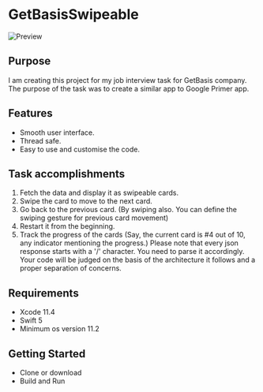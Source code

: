 # GetBasisSwipeable

![Preview](https://github.com/dtiwari1/GetBasisSwipeable/blob/master/ezgif.com-video-to-gif.gif)

Purpose
--------------
I am creating this project for my job interview task for GetBasis company. The purpose of the task was to create a similar app to Google Primer app.

## Features
* Smooth user interface.
* Thread safe.
* Easy to use and customise the code.

## Task accomplishments

1. Fetch the data and display it as swipeable cards.
2. Swipe the card to move to the next card.
3. Go back to the previous card. (By swiping also. You can define the swiping gesture for previous card movement)
4. Restart it from the beginning.
5. Track the progress of the cards (Say, the current card is #4 out of 10, any indicator mentioning the progress.)
Please note that every json response starts with a '/' character. You need to parse it accordingly.
Your code will be judged on the basis of the architecture it follows and a proper separation of concerns.

## Requirements
- Xcode 11.4
- Swift 5
- Minimum os version 11.2

## Getting Started
- Clone or download
- Build and Run
